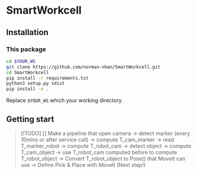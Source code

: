 # SmartWorkcell
## Installation
### This package
```bash
cd $YOUR_WS
git clone https://github.com/norman-nhan/SmartWorkcell.git
cd SmartWorkcell
pip install -r requirements.txt
python3 setup.py sdist
pip install -e .
```
Replace `$YOUR_WS` which your working directory.
## Getting start
> [!TODO]
> [] Make a pipeline that open camera 
> -> detect marker (every 10mins or after service call)
> -> compute T_cam_marker 
> -> read T_marker_robot 
> -> compute T_robot_cam
> -> detect object 
> -> compute T_cam_object 
> -> use T_robot_cam computed before to compute T_robot_object
> -> Convert T_robot_object to Pose() that MoveIt can use
> -> Define Pick & Place with MoveIt (Next step!)